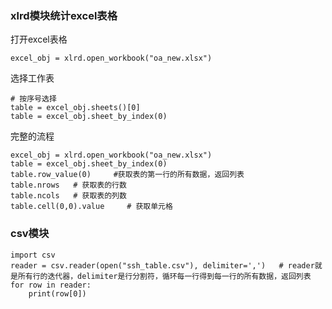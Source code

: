 ### xlrd模块统计excel表格
打开excel表格
```
excel_obj = xlrd.open_workbook("oa_new.xlsx")
```
选择工作表
```
# 按序号选择
table = excel_obj.sheets()[0]
table = excel_obj.sheet_by_index(0)
```
完整的流程
```
excel_obj = xlrd.open_workbook("oa_new.xlsx")
table = excel_obj.sheet_by_index(0)
table.row_value(0)     #获取表的第一行的所有数据，返回列表
table.nrows   # 获取表的行数
table.ncols   # 获取表的列数
table.cell(0,0).value     # 获取单元格
```

### csv模块
```
import csv
reader = csv.reader(open("ssh_table.csv"), delimiter=',')   # reader就是所有行的迭代器，delimiter是行分割符，循环每一行得到每一行的所有数据，返回列表
for row in reader:
    print(row[0])
```















